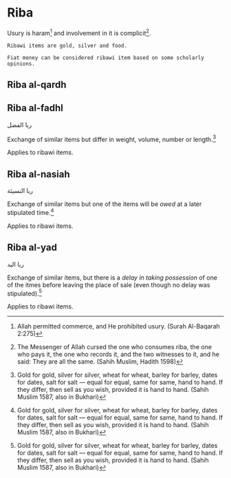 # Riba

Usury is haram[^1] and involvement in it is complicit[^2].

~~~admonish note title="Ribawi items"
Ribawi items are gold, silver and food.

Fiat money can be considered ribawi item based on some scholarly opinions.
~~~

## Riba al-qardh


## Riba al-fadhl

ربا الفضل

Exchange of similar items but differ in weight, volume, number or length.[^3]

Applies to ribawi items.

## Riba al-nasiah

ربا النسيئة

Exchange of similar items but one of the items will be _owed_ at a later stipulated time.[^3]

Applies to ribawi items.

## Riba al-yad

ربا اليد

Exchange of similar items, but there is a _delay in taking possession_ of one of the itmes before leaving the place of sale (even though no delay was stipulated).[^3]

Applies to ribawi items.


[^1]: Allah permitted commerce, and He prohibited usury. (Surah Al-Baqarah 2:275)

[^3]: Gold for gold, silver for silver, wheat for wheat, barley for barley, dates for dates, salt for salt — equal for equal, same for same, hand to hand. If they differ, then sell as you wish, provided it is hand to hand. (Sahih Muslim 1587, also in Bukhari)

[^2]: The Messenger of Allah cursed the one who consumes riba, the one who pays it, the one who records it, and the two witnesses to it, and he said: They are all the same. (Sahih Muslim, Hadith 1598)
